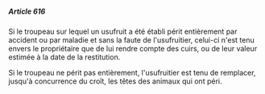 ##### Article 616

Si le troupeau sur lequel un usufruit a été établi périt entièrement par accident ou par maladie et sans la faute de l'usufruitier, celui-ci n'est tenu envers le propriétaire que de lui rendre compte des cuirs, ou de leur valeur estimée à la date de la restitution.

Si le troupeau ne périt pas entièrement, l'usufruitier est tenu de remplacer, jusqu'à concurrence du croît, les têtes des animaux qui ont péri.

